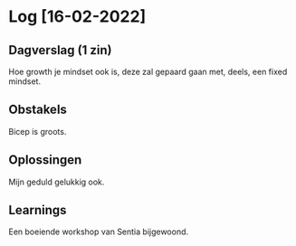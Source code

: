 # Log [16-02-2022]
 
## Dagverslag (1 zin)
Hoe growth je mindset ook is, deze zal gepaard gaan met, deels, een fixed mindset.

## Obstakels
Bicep is groots.

## Oplossingen
Mijn geduld gelukkig ook.

## Learnings
Een boeiende workshop van Sentia bijgewoond.